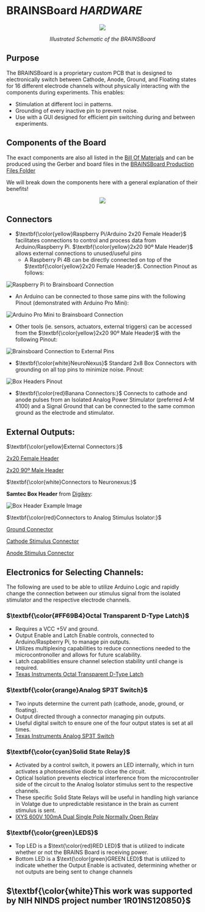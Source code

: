 # BRAINSBoard *HARDWARE*

<p align="center">
 <img src=/Hardware/images/BRAINSBoardSchematic.png/>
</p>

<p align="center">
<i>Illustrated Schematic of the BRAINSBoard</i>
</p>

## Purpose

The BRAINSBoard is a proprietary custom PCB that is designed to electronically switch between Cathode, Anode, Ground, and Floating states for 16 different electrode channels without physically interacting with the components during experiments. This enables:
- Stimulation at different loci in patterns.
- Grounding of every inactive pin to prevent noise.
- Use with a GUI designed for efficient pin switching during and between experiments.

## Components of the Board

The exact components are also all listed in the <a href="/Hardware/BRAINSBoard%20Production%20Files/BRAINSBoard_BOM.xlsx">Bill Of Materials</a> and can be produced using the Gerber and board files in the <a href="/Hardware/BRAINSBoard%20Production%20Files">BRAINSBoard Production Files Folder</a>

We will break down the components here with a general explanation of their benefits!

<p align="center">
 <img src=/images/BRAINSBoard_Top_Labelled.png/>
</p>

## Connectors
- $\textbf{\color{yellow}Raspberry Pi/Arduino 2x20 Female Header}$ facilitates connections to control and process data from Arduino/Raspberry Pi. $\textbf{\color{yellow}2x20 90º Male Header}$ allows external connections to unused/useful pins
  - A Raspberry Pi 4B can be directly connected on top of the $\textbf{\color{yellow}2x20 Female Header}$. Connection Pinout as follows:


![Raspberry Pi to Brainsboard Connection](/images/RPI_2_BB_Pinout.png)
  - An Arduino can be connected to those same pins with the following Pinout (demonstrated with Arduino Pro Mini):
 
![Arduino Pro Mini to Brainsboard Connection](/images/BB2ProMicro_bb.png)
  - Other tools (ie. sensors, actuators, external triggers) can be accessed from the $\textbf{\color{yellow}2x20 90º Male Header}$ with the following Pinout:


![Brainsboard Connection to External Pins](/images/BB_2_external_pins_Pinout.png)
- $\textbf{\color{white}NeuroNexus}$ Standard 2x8 Box Connectors with grounding on all top pins to minimize noise. Pinout:



![Box Headers Pinout](/images/eStim_CONNECTORS.png)
- $\textbf{\color{red}Banana Connectors:}$ Connects to cathode and anode pulses from an Isolated Analog Power Stimulator (preferred A-M 4100) and a Signal Ground that can be connected to the same common ground as the electrode and stimulator.

## External Outputs:

$\textbf{\color{yellow}External Connectors:}$

[2x20 Female Header](https://www.digikey.com/en/products/detail/te-connectivity-amp-connectors/2-215307-0/1149668)

[2x20 90º Male Header](https://www.digikey.com/en/products/detail/oupiin/2011-2X20G00RB/13251482)

$\textbf{\color{white}Connectors to Neuronexus:}$

**Samtec Box Header** from [Digikey](https://www.digikey.com/en/products/detail/samtec-inc/TSS-108-01-G-D/2345166):

![Box Header Example Image](/images/TSS-108-0x-G-D.jpg)

$\textbf{\color{red}Connectors to Analog Stimulus Isolator:}$

[Ground Connector](https://www.digikey.com/en/products/detail/cliff-electronic-components-ltd/FCR7350G/17729033)

[Cathode Stimulus Connector](https://www.digikey.com/en/products/detail/pomona-electronics/73099-2/10483465)

[Anode Stimulus Connector](https://www.digikey.com/en/products/detail/pomona-electronics/73099-0/10483460)

## Electronics for Selecting Channels:

The following are used to be able to utilize Arduino Logic and rapidly change the connection between our stimulus signal from the isolated stimulator and the respective electrode channels.

### $\textbf{\color{#FF69B4}Octal Transparent D-Type Latch}$
- Requires a VCC +5V and ground.
- Output Enable and Latch Enable controls, connected to Arduino/Raspberry Pi, to manage pin outputs.
- Utilizes multiplexing capabilities to reduce connections needed to the microcontronoller and allows for future scalability.
- Latch capabilities ensure channel selection stability until change is required.
- [Texas Instruments Octal Transparent D-Type Latch](https://www.digikey.com/en/products/detail/texas-instruments/CY74FCT373TSOC/1508737)

### $\textbf{\color{orange}Analog SP3T Switch}$
- Two inputs determine the current path (cathode, anode, ground, or floating).
- Output directed through a connector managing pin outputs.
- Useful digital switch to ensure one of the four output states is set at all times.
- [Texas Instruments Analog SP3T Switch](https://www.digikey.com/en/products/detail/texas-instruments/TS5A3357DCUR/695801)

### $\textbf{\color{cyan}Solid State Relay}$
- Activated by a control switch, it powers an LED internally, which in turn activates a photosensitive diode to close the circuit.
- Optical Isolation prevents electrical interference from the microcontroller side of the circuit to the Analog Isolator stimulus sent to the respective channels.
- These specific Solid State Relays will be useful in handling high variance in Volatge due to unpredictable resistance in the brain as current stimulus is sent.
- [IXYS 600V 100mA Dual Single Pole Normally Open Relay](https://www.digikey.com/en/products/detail/ixys-integrated-circuits-division/PAA193STR/3077694)

### $\textbf{\color{green}LEDS}$
- Top LED is a $\text{\color{red}RED LED}$ that is utilized to indicate whether or not the BRAINS Board is receiving power.
- Bottom LED is a $\text{\color{green}GREEN LED}$ that is utilized to indicate whether the Output Enable is activated, determining whether or not outputs are being sent to change channels

## $\textbf{\color{white}This work was supported by NIH NINDS project number 1R01NS120850}$
